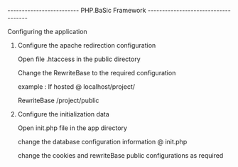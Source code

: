 -------------------------   PHP.BaSic Framework   ------------------------------------


Configuring the application

1. Configure the apache redirection configuration
	
	Open file .htaccess in the public directory
	
	Change the RewriteBase to the required configuration
	
	example : If hosted @ localhost/project/
	
	RewriteBase /project/public
	
	
2. Configure the initialization data
	
	Open init.php file in the app directory
	
	change the database configuration information @ init.php 
	
	change the cookies and rewriteBase public configurations as required

